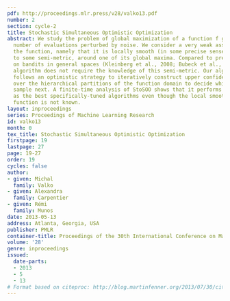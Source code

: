 ```yaml
---
pdf: http://proceedings.mlr.press/v28/valko13.pdf
number: 2
section: cycle-2
title: Stochastic Simultaneous Optimistic Optimization
abstract: We study the problem of global maximization of a function f given a finite
  number of evaluations perturbed by noise. We consider a very weak assumption on
  the function, namely that it is locally smooth (in some precise sense) with respect
  to some semi-metric, around one of its global maxima. Compared to previous works
  on bandits in general spaces (Kleinberg et al., 2008; Bubeck et al., 2011a) our
  algorithm does not require the knowledge of this semi-metric. Our algorithm, StoSOO,
  follows an optimistic strategy to iteratively construct upper confidence bounds
  over the hierarchical partitions of the function domain to decide which point to
  sample next. A finite-time analysis of StoSOO shows that it performs almost as well
  as the best specifically-tuned algorithms even though the local smoothness of the
  function is not known.
layout: inproceedings
series: Proceedings of Machine Learning Research
id: valko13
month: 0
tex_title: Stochastic Simultaneous Optimistic Optimization
firstpage: 19
lastpage: 27
page: 19-27
order: 19
cycles: false
author:
- given: Michal
  family: Valko
- given: Alexandra
  family: Carpentier
- given: Rémi
  family: Munos
date: 2013-05-13
address: Atlanta, Georgia, USA
publisher: PMLR
container-title: Proceedings of the 30th International Conference on Machine Learning
volume: '28'
genre: inproceedings
issued:
  date-parts:
  - 2013
  - 5
  - 13
# Format based on citeproc: http://blog.martinfenner.org/2013/07/30/citeproc-yaml-for-bibliographies/
---
```

